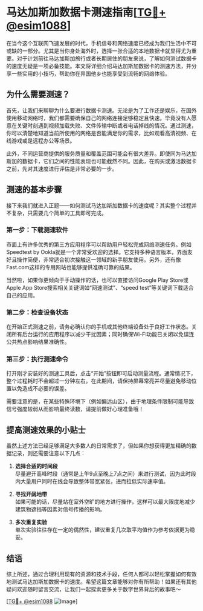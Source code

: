 # 马达加斯加数据卡测速指南[[TG💪+ @esim1088](https://t.me/s/esim1088)]

在当今这个互联网飞速发展的时代，手机信号和网络速度已经成为我们生活中不可或缺的一部分。尤其是当你身处海外时，选择一张合适的本地数据卡就显得尤为重要。对于计划前往马达加斯加旅行或者长期居住的朋友来说，了解如何测试数据卡的速度无疑是一项必备技能。本文将详细介绍马达加斯加数据卡的测速方法，并分享一些实用的小技巧，帮助你在异国他乡也能享受到流畅的网络体验。

## 为什么需要测速？

首先，让我们来聊聊为什么要进行数据卡测速。无论是为了工作还是娱乐，在国外使用移动网络时，我们都需要确保自己的网络连接足够稳定且快速。毕竟没有人愿意在关键时刻遇到视频加载失败、文件传输中断或者电话掉线的情况。通过测速，你可以清楚地知道当前所使用的网络是否能满足你的需求，比如观看高清视频、在线游戏或是远程办公等场景。

此外，不同运营商提供的服务质量和覆盖范围可能会有很大差异。即使同为马达加斯加的数据卡，它们之间的性能表现也可能截然不同。因此，在购买或激活数据卡之前，先对其速度进行评估是非常必要的一步。

## 测速的基本步骤

接下来我们就进入正题——如何测试马达加斯加数据卡的速度呢？其实整个过程并不复杂，只需要几个简单的工具即可完成。

### 第一步：下载测速软件

市面上有许多优秀的第三方应用程序可以帮助用户轻松完成网络测速任务。例如Speedtest by Ookla就是一个非常受欢迎的选择。它支持多种语言版本，界面友好且操作简便，非常适合初次接触这一领域的新手朋友使用。另外，还有像Fast.com这样的专用网站也能够提供准确可靠的结果。

当然啦，如果你更倾向于手动操作的话，也可以直接访问Google Play Store或Apple App Store搜索相关关键词如“网速测试”、“speed test”等关键词下载适合自己的应用。

### 第二步：检查设备状态

在开始正式测速之前，请务必确认你的手机或其他终端设备处于良好工作状态。关闭所有后台运行的应用程序以减少干扰因素；同时确保Wi-Fi功能已关闭以免误连公共热点影响结果准确性。

### 第三步：执行测速命令

打开刚才安装好的测速工具后，点击“开始”按钮即可启动测量流程。通常情况下，整个过程耗时不会超过一分钟左右。在此期间，请保持屏幕常亮并尽量避免移动位置以免造成不必要的误差。

需要注意的是，在某些特殊环境下（例如偏远山区），由于地理条件限制可能导致信号强度较弱从而影响最终读数，请提前做好心理准备哦！

## 提高测速效果的小贴士

虽然上述方法已经足够满足大多数人的日常需求了，但如果你想获得更加精确的数据记录，则还需要注意以下几点：

1. **选择合适的时间段**  
   尽量避开高峰时段（通常是上午9点至晚上7点之间）来进行测试，因为此时段内大量用户同时在线会导致整体带宽紧张，进而拉低实际速率值。
   
2. **寻找开阔地带**  
   如果可能的话，尽量站在室外空旷的地方进行操作，这样可以最大限度地减少建筑物遮挡等因素对信号传播的影响。
   
3. **多次重复实验**  
   单次实验往往存在一定的偶然性，建议重复几次取平均值作为参考依据更为稳妥。

## 结语

综上所述，通过合理利用现有的资源和技术手段，任何人都可以轻松掌握如何有效地测试马达加斯加数据卡的速度。希望这篇文章能够对你有所帮助！如果还有其他疑问欢迎随时留言交流，让我们一起探索更多关于数字世界背后的故事吧～

[[TG💪+ @esim1088](https://t.me/s/esim1088) ![Image](https://i.postimg.cc/4NQfJmqS/Snipaste-2025-05-13-00-14-12.png)]